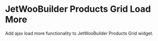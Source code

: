 # JetWooBuilder Products Grid Load More

Add ajax load more functionality to JetWooBuilder Products Grid widget.
